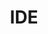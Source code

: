 ---
title: IDE
layout: category
permalink: /categories/ide/
taxonomy: ide
author_profile: false
classes: wide
sidebar:
  title: "Development"
  nav: "dev-sidebar"
---